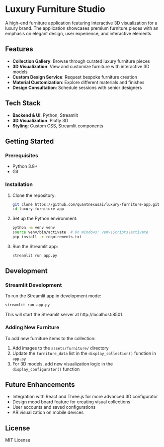 # Luxury Furniture Studio

A high-end furniture application featuring interactive 3D visualization for a luxury brand. The application showcases premium furniture pieces with an emphasis on elegant design, user experience, and interactive elements.

## Features

- **Collection Gallery**: Browse through curated luxury furniture pieces
- **3D Visualization**: View and customize furniture with interactive 3D models
- **Custom Design Service**: Request bespoke furniture creation
- **Material Customization**: Explore different materials and finishes
- **Design Consultation**: Schedule sessions with senior designers

## Tech Stack

- **Backend & UI**: Python, Streamlit
- **3D Visualization**: Plotly 3D
- **Styling**: Custom CSS, Streamlit components

## Getting Started

### Prerequisites

- Python 3.8+
- Git

### Installation

1. Clone the repository:
   ```bash
   git clone https://github.com/quantnexusai/luxury-furniture-app.git
   cd luxury-furniture-app
   ```

2. Set up the Python environment:
   ```bash
   python -m venv venv
   source venv/bin/activate  # On Windows: venv\Scripts\activate
   pip install -r requirements.txt
   ```

3. Run the Streamlit app:
   ```bash
   streamlit run app.py
   ```

## Development

### Streamlit Development

To run the Streamlit app in development mode:
```bash
streamlit run app.py
```
This will start the Streamlit server at http://localhost:8501.

### Adding New Furniture

To add new furniture items to the collection:

1. Add images to the `assets/furniture/` directory
2. Update the `furniture_data` list in the `display_collection()` function in `app.py`
3. For 3D models, add new visualization logic in the `display_configurator()` function

## Future Enhancements

- Integration with React and Three.js for more advanced 3D configurator
- Design mood board feature for creating visual collections
- User accounts and saved configurations
- AR visualization on mobile devices

## License

MIT License